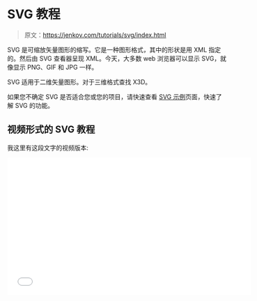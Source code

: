 # SVG 教程

> 原文：<https://jenkov.com/tutorials/svg/index.html>

SVG 是可缩放矢量图形的缩写。它是一种图形格式，其中的形状是用 XML 指定的。然后由 SVG 查看器呈现 XML。今天，大多数 web 浏览器可以显示 SVG，就像显示 PNG、GIF 和 JPG 一样。

SVG 适用于二维矢量图形。对于三维格式查找 X3D。

如果您不确定 SVG 是否适合您或您的项目，请快速查看 [SVG 示例](svg-examples.html)页面，快速了解 SVG 的功能。

## 视频形式的 SVG 教程

我这里有这段文字的视频版本:

<iframe width="560" height="315" src="//www.youtube.com/embed/PQxtlY19kto?list=PLL8woMHwr36F2tCFnWTbVBQAGQ6nTcXOO" frameborder="0" allowfullscreen=""><p>我还有一个所有 SVG 视频的 YouTube 播放列表。</p> <h2>SVG 用于矢量图形</h2> <p>作为一种矢量图形格式，SVG 对于矢量类型的图表非常有用，例如:</p> <ol> <li>X，Y 坐标系中的二维图形。</li> <li>柱形图、饼图等。</li> <li>web、平板电脑和移动应用程序以及 web 应用程序的可扩展图标和徽标。</li> <li>架构和设计图</li> <li>等等。</li> </ol> <p>作为“矢量图形”格式，要显示的形状存储为矢量或类似矢量的结构。换句话说，作为数字。不是像素。</p> <p>“可缩放”意味着查看者可以在不损失质量的情况下放大或缩小 SVG 图像。这是可能的，因为图形被定义为数字而不是像素。放大或缩小 SVG 图像仅仅意味着乘以或除以定义 SVG 形状的数字。</p> <p>SVG 不适合位图图形，如照片、电影等。虽然您可以在 SVG 图像中嵌入位图图形。这是一种在位图图像上绘制形状或文本的简便方法。</p> <h2>SVG 是生成图像/图形/图表的理想选择</h2> <p>作为一种 XML 格式(文本格式), SVG 很容易在 Servlet、JSP、ASP.NET、PHP 或其他 web 应用技术中生成。这使得 SVG 非常适合计算机生成的图形和图表。有趣的是，您经常需要生成 SVG 最理想的图表类型(图形、图表、图表等)。)在 web 应用程序中。这使得 SVG 更适合生成图形和图表。</p> <h2>Scripting SVG</h2> <p>可以通过 JavaScript 修改浏览器中生成的 SVG 图像。这使得使用 SVG 进行更动态的演示，甚至是小游戏成为可能(尽管对于游戏来说使用<a href="/html5-canvas/index.html"> HTML5 Canvas </a>可能更好)。</p> <h2>本 SVG 教程涵盖的主题</h2> <p>本教程的目的是让您在短时间内开始使用 SVG，并且能够在以后使用本教程作为快速参考。虽然我将尽可能多地介绍 SVG，但我并不打算介绍 SVG 规范的每一个细节。一旦您对基础知识有了相当好的理解，您就可以很容易地查阅 SVG 规范中关于更高级或特殊情况的主题。</p> <ul> <li><a href="svg-examples.html">【SVG 扩展】t1㎡</a></li> <li><a href="simple-svg-example.html">一个简单的 SVG 例子</a></li> <li><a href="displaying-svg-in-web-browsers.html">在网络浏览器中显示 SVG</a></li> <li><a href="svg-icons.html">【SVG icons】t1㎡</a></li> <li><a href="svg-coordinate-system.html"> SVG 坐标系</a></li> <li><a href="svg-element.html"> SVG svg Element </a></li> <li><a href="g-element.html"> SVG g 元素</a></li> <li><a href="circle-element.html"> SVG 圆形元素</a></li> <li><a href="ellipse-element.html"> SVG 椭圆元素</a></li> <li><a href="line-element.html"> SVG 线元素</a></li> <li><a href="polygon-element.html"> SVG 多边形元素</a></li> <li><a href="path-element.html"> SVG 路径元素</a></li> <li><a href="marker-element.html"> SVG 标记元素</a></li> <li><a href="text-element.html"> SVG 文本元素</a></li> <li><a href="tspan-element.html"> SVG tspan 元素</a></li> <li><a href="tref-element.html"> SVG tref Element </a></li> <li><a href="textpath-element.html"> SVG 文本路径元素</a></li> <li><a href="switch-element.html"> SVG 开关元件</a></li> <li><a href="image-element.html"> SVG 图像元素</a></li> <li><a href="defs-element.html"> SVG 定义元素</a></li> <li><a href="symbol-element.html"> SVG 符号元素</a></li> <li><a href="use-element.html"> SVG 使用元素</a></li> <li><a href="svg-and-css.html"> SVG 和 CSS </a></li> <li><a href="stroke.html"> SVG stroke </a></li> <li><a href="fill.html"> SVG fill </a></li> <li><a href="svg-viewport-view-box.html"> SVG 视口和视图框</a></li> <li>SVG 动画</li> <li><a href="scripting.html"> SVG 脚本</a></li> <li><a href="svg-transformation.html"> SVG 转换</a></li> <li>SVG 梯度</li> <li><a href="fill-patterns.html"> SVG 填充模式</a></li> <li><a href="clip-path.html"> SVG 剪辑路径</a></li> <li><a href="mask.html"> SVG 蒙版</a></li> <li><a href="filters.html"> SVG 过滤器</a></li> </ul> </body> </html></iframe>